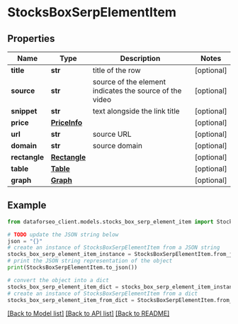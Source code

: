 # StocksBoxSerpElementItem


## Properties

Name | Type | Description | Notes
------------ | ------------- | ------------- | -------------
**title** | **str** | title of the row | [optional] 
**source** | **str** | source of the element indicates the source of the video | [optional] 
**snippet** | **str** | text alongside the link title | [optional] 
**price** | [**PriceInfo**](PriceInfo.md) |  | [optional] 
**url** | **str** | source URL | [optional] 
**domain** | **str** | source domain | [optional] 
**rectangle** | [**Rectangle**](Rectangle.md) |  | [optional] 
**table** | [**Table**](Table.md) |  | [optional] 
**graph** | [**Graph**](Graph.md) |  | [optional] 

## Example

```python
from dataforseo_client.models.stocks_box_serp_element_item import StocksBoxSerpElementItem

# TODO update the JSON string below
json = "{}"
# create an instance of StocksBoxSerpElementItem from a JSON string
stocks_box_serp_element_item_instance = StocksBoxSerpElementItem.from_json(json)
# print the JSON string representation of the object
print(StocksBoxSerpElementItem.to_json())

# convert the object into a dict
stocks_box_serp_element_item_dict = stocks_box_serp_element_item_instance.to_dict()
# create an instance of StocksBoxSerpElementItem from a dict
stocks_box_serp_element_item_from_dict = StocksBoxSerpElementItem.from_dict(stocks_box_serp_element_item_dict)
```
[[Back to Model list]](../README.md#documentation-for-models) [[Back to API list]](../README.md#documentation-for-api-endpoints) [[Back to README]](../README.md)


